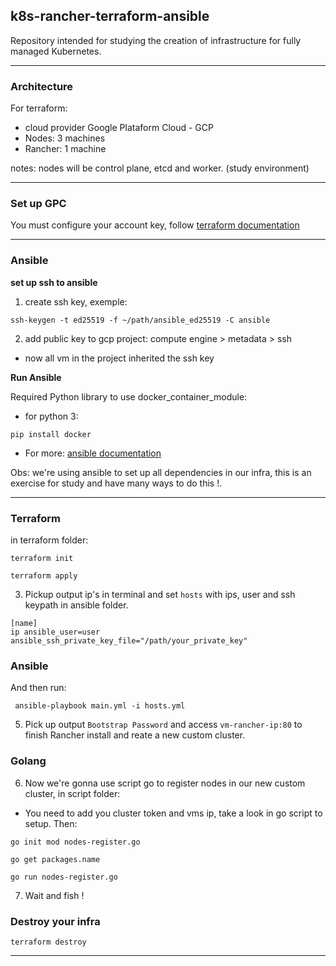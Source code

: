 ## k8s-rancher-terraform-ansible

Repository intended for studying the creation of infrastructure for fully managed Kubernetes.

---

### Architecture

For terraform:

* cloud provider Google Plataform Cloud - GCP
* Nodes: 3 machines
* Rancher: 1 machine

notes: nodes will be control plane, etcd and worker. (study environment)

---
### Set up GPC

You must configure your account key, follow [terraform documentation](https://developer.hashicorp.com/terraform/tutorials/gcp-get-started/google-cloud-platform-build)

---

### Ansible

**set up ssh to ansible**

1. create ssh key, exemple:
```
ssh-keygen -t ed25519 -f ~/path/ansible_ed25519 -C ansible
```

2. add public key to gcp project: compute engine > metadata > ssh

* now all vm in the project inherited the ssh key

**Run Ansible**

Required Python library to use docker_container_module:

* for python 3:

``` 
pip install docker 
```

* For more: [ansible documentation](https://docs.ansible.com/ansible/2.9/modules/docker_container_module.html)

Obs: we're using ansible to set up all dependencies in our infra, this is an exercise for study and have many ways to do this !.

---

### Terraform

in terraform folder: 
```
terraform init
```

```
terraform apply
```

3. Pickup output ip's in terminal and set ```hosts``` with ips, user and ssh keypath in ansible folder.

```
[name]
ip ansible_user=user ansible_ssh_private_key_file="/path/your_private_key"
```
### Ansible

And then run:

```
 ansible-playbook main.yml -i hosts.yml
```

5. Pick up output ```Bootstrap Password``` and access ```vm-rancher-ip:80``` to finish Rancher install and reate a new custom cluster.

### Golang

6. Now we're gonna use script go to register nodes in our new custom cluster, in script folder:

* You need to add you cluster token and vms ip, take a look in go script to setup. Then:

```
go init mod nodes-register.go
```
```
go get packages.name
```
```
go run nodes-register.go
```

7. Wait and fish !

### Destroy your infra

```
terraform destroy
```
---
